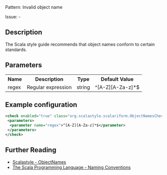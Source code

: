 Pattern: Invalid object name

Issue: -

## Description

The Scala style guide recommends that object names conform to certain standards.

## Parameters
<table><tr><th>Name</th><th>Description</th><th>Type</th><th>Default Value</th></tr><tr><td>regex</td>
        <td>Regular expression</td>
        <td>string</td>
        <td>^[A-Z][A-Za-z]*$</td>
      </tr></table>

## Example configuration

```xml
<check enabled="true" class="org.scalastyle.scalariform.ObjectNamesChecker" level="warning">
 <parameters>
  <parameter name="regex">^[A-Z][A-Za-z]*$</parameter>
 </parameters>
</check>
```
<a name="org_scalastyle_scalariform_OverrideJavaChecker" />

## Further Reading

* [Scalastyle - ObjectNames](http://www.scalastyle.org/rules-1.0.0.html#org_scalastyle_scalariform_ObjectNamesChecker)
* [The Scala Programming Language - Naming Conventions](https://docs.scala-lang.org/style/naming-conventions.html#objects)